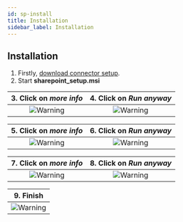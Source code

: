 ```yaml
---
id: sp-install
title: Installation
sidebar_label: Installation
---
```


## Installation

1. Firstly, [download connector setup](https://dw.kizeo.net/download/sharepoint/sharepoint_setup.msi).
2. Start **sharepoint_setup.msi**


| 3. Click on *more info*|4. Click on *Run anyway*|
|:-------------:|:-------------:|
|![Warning][installen-03]|![Warning][installen-04]|

| 5. Click on *more info*|6. Click on *Run anyway*|
|:-------------:|:-------------:|
|![Warning][installen-05]|![Warning][installen-06]|

| 7. Click on *more info*|8. Click on *Run anyway*|
|:-------------:|:-------------:|
|![Warning][installen-07]|![Warning][installen-08]|

| 9. Finish |
|:-------------:|
|![Warning][installen-09]|


<!-- ************************** -->
<!-- ***** Pictures List ***** --> 
<!-- ************************** -->

[installen-03]: /kizeo-forms-documentations/img/sp/en/installen-03.png
[installen-04]: /kizeo-forms-documentations/img/sp/en/installen-04.png
[installen-05]: /kizeo-forms-documentations/img/sp/en/installen-05.png
[installen-06]: /kizeo-forms-documentations/img/sp/en/installen-06.png
[installen-07]: /kizeo-forms-documentations/img/sp/en/installen-07.png
[installen-08]: /kizeo-forms-documentations/img/sp/en/installen-08.png
[installen-09]: /kizeo-forms-documentations/img/sp/en/installen-09.png
[separator]: /kizeo-forms-documentations/img/sp/en/installen-09.png